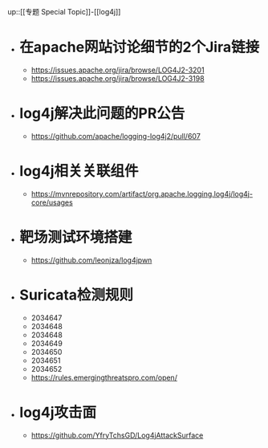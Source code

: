 up::[[专题 Special Topic]]-[[log4j]]
- # 在apache网站讨论细节的2个Jira链接
	- https://issues.apache.org/jira/browse/LOG4J2-3201
	- https://issues.apache.org/jira/browse/LOG4J2-3198
- # log4j解决此问题的PR公告
	- https://github.com/apache/logging-log4j2/pull/607
- # log4j相关关联组件
	- https://mvnrepository.com/artifact/org.apache.logging.log4j/log4j-core/usages
- # 靶场测试环境搭建
	- https://github.com/leonjza/log4jpwn
- # Suricata检测规则
	- 2034647
	- 2034648
	- 2034648
	- 2034649
	- 2034650
	- 2034651
	- 2034652
	- https://rules.emergingthreatspro.com/open/
- # log4j攻击面
	- https://github.com/YfryTchsGD/Log4jAttackSurface